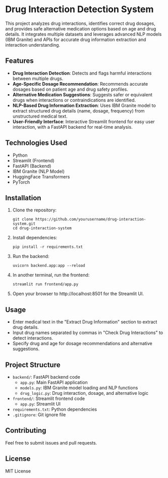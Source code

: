 # Drug Interaction Detection System

This project analyzes drug interactions, identifies correct drug dosages, and provides safe alternative medication options based on age and drug details. It integrates multiple datasets and leverages advanced NLP models (IBM Granite) and APIs for accurate drug information extraction and interaction understanding.

## Features

- **Drug Interaction Detection**: Detects and flags harmful interactions between multiple drugs.
- **Age-Specific Dosage Recommendation**: Recommends accurate dosages based on patient age and drug safety profiles.
- **Alternative Medication Suggestions**: Suggests safer or equivalent drugs when interactions or contraindications are identified.
- **NLP-Based Drug Information Extraction**: Uses IBM Granite model to extract structured drug details (name, dosage, frequency) from unstructured medical text.
- **User-Friendly Interface**: Interactive Streamlit frontend for easy user interaction, with a FastAPI backend for real-time analysis.

## Technologies Used

- Python
- Streamlit (Frontend)
- FastAPI (Backend)
- IBM Granite (NLP Model)
- HuggingFace Transformers
- PyTorch

## Installation

1. Clone the repository:
   ```
   git clone https://github.com/yourusername/drug-interaction-system.git
   cd drug-interaction-system
   ```

2. Install dependencies:
   ```
   pip install -r requirements.txt
   ```

3. Run the backend:
   ```
   uvicorn backend.app:app --reload
   ```

4. In another terminal, run the frontend:
   ```
   streamlit run frontend/app.py
   ```

5. Open your browser to http://localhost:8501 for the Streamlit UI.

## Usage

- Enter medical text in the "Extract Drug Information" section to extract drug details.
- Input drug names separated by commas in "Check Drug Interactions" to detect interactions.
- Specify drug and age for dosage recommendations and alternative suggestions.

## Project Structure

- `backend/`: FastAPI backend code
  - `app.py`: Main FastAPI application
  - `models.py`: IBM Granite model loading and NLP functions
  - `drug_logic.py`: Drug interaction, dosage, and alternative logic
- `frontend/`: Streamlit frontend code
  - `app.py`: Streamlit UI
- `requirements.txt`: Python dependencies
- `.gitignore`: Git ignore file

## Contributing

Feel free to submit issues and pull requests.

## License

MIT License
